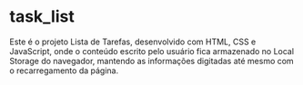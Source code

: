 # task_list
Este é o projeto Lista de Tarefas, desenvolvido com HTML, CSS e JavaScript, onde o conteúdo escrito pelo usuário fica armazenado no Local Storage do navegador, mantendo as informações digitadas até mesmo com o recarregamento da página.

